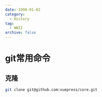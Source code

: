 ```yaml
---
date: 1998-01-02
category:
  - History
tag:
  - WWII
archive: false
---
```


# git常用命令

## 克隆
```bash
git clone git@github.com:vuepress/core.git
```